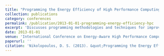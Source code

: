 ```yaml
---
title: "Programming the Energy Efficiency of High Performance Computing Systems"
collection: publications
category: conferences
permalink: /publication/2013-01-01-programming-energy-efficiency-hpc
excerpt: 'Discusses programming methodologies and techniques for improving energy efficiency in high performance computing systems.'
date: 2013-01-01
venue: 'International Conference on Energy-Aware High Performance Computing (EA-HPC)'
paperurl: ''
citation: 'Nikolopoulos, D. S. (2013). &quot;Programming the Energy Efficiency of High Performance Computing Systems.&quot; In <i>Fourth International Conference on Energy-Aware High Performance Computing</i>.'
---
```

